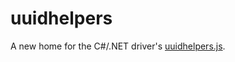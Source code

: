 # uuidhelpers

A new home for the C#/.NET driver's [uuidhelpers.js](https://github.com/mongodb/mongo-csharp-driver/blob/ac2b2a61c6b7a193cf0266dfb8c65f86c2bf7572/uuidhelpers.js).

